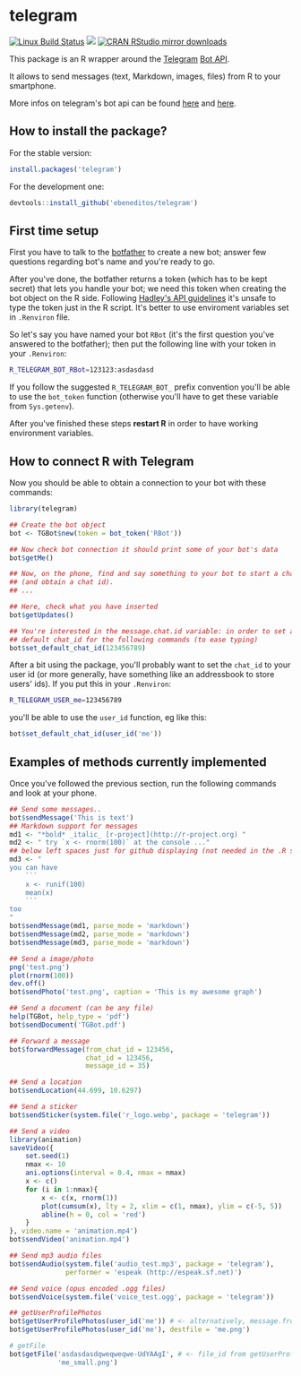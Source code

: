 # telegram

[![Linux Build Status](https://travis-ci.org/lbraglia/telegram.svg?branch=master)](https://travis-ci.org/lbraglia/telegram)
[![](http://www.r-pkg.org/badges/version/telegram)](http://www.r-pkg.org/pkg/telegram)
[![CRAN RStudio mirror downloads](http://cranlogs.r-pkg.org/badges/telegram)](http://www.r-pkg.org/pkg/telegram)


This package is an R wrapper around the
[Telegram](http://telegram.org/) [Bot
API](http://core.telegram.org/bots/api).

It allows to send messages (text, Markdown, images, files) from R to
your smartphone.

More infos on telegram's bot api can be found
[here](http://core.telegram.org/bots) and
[here](http://core.telegram.org/bots/api).

## How to install the package?
For the stable version:
```r
install.packages('telegram')
```
For the development one:
```r
devtools::install_github('ebeneditos/telegram')
```


## First time setup

First you have to talk to the
[botfather](https://telegram.me/botfather) to create a new bot; answer
few questions regarding bot's name and you're ready to go.

After you've done, the botfather returns a token (which has to be kept
secret) that lets you handle your bot; we need this token when
creating the bot object on the R side. Following [Hadley's API
guidelines](http://github.com/hadley/httr/blob/master/vignettes/api-packages.Rmd#appendix-api-key-best-practices)
it's unsafe to type the token just in the R script. It's better to use
enviroment variables set in `.Renviron` file.

So let's say you have named your bot `RBot` (it's the first question
you've answered to the botfather); then put the following line with
your token in your `.Renviron`:
```bash
R_TELEGRAM_BOT_RBot=123123:asdasdasd
```
If you follow the suggested `R_TELEGRAM_BOT_` prefix convention you'll be able
to use the `bot_token` function (otherwise you'll have to get
these variable from `Sys.getenv`).

After you've finished these steps **restart R** in order to have
working environment variables.


## How to connect R with Telegram

Now you should be able to obtain a connection to your bot 
with these commands:
```r
library(telegram)

## Create the bot object
bot <- TGBot$new(token = bot_token('RBot'))

## Now check bot connection it should print some of your bot's data
bot$getMe()

## Now, on the phone, find and say something to your bot to start a chat
## (and obtain a chat id).
## ...

## Here, check what you have inserted
bot$getUpdates()

## You're interested in the message.chat.id variable: in order to set a
## default chat_id for the following commands (to ease typing)
bot$set_default_chat_id(123456789)
```

After a bit using the package, you'll probably want to set the
`chat_id` to your user id (or more generally, have something like an
addressbook to store users' ids). If you put this in your `.Renviron`:
```bash
R_TELEGRAM_USER_me=123456789
```
you'll be able to use the `user_id` function, eg like this:
```r
bot$set_default_chat_id(user_id('me'))
```

## Examples of methods currently implemented
Once you've followed the previous section, run the following commands
and look at your phone.

```r
## Send some messages..
bot$sendMessage('This is text')
## Markdown support for messages
md1 <- "*bold* _italic_ [r-project](http://r-project.org) "
md2 <- " try `x <- rnorm(100)` at the console ..."
## below left spaces just for github displaying (not needed in the .R src)
md3 <- "
you can have
    ``` 
    x <- runif(100)
    mean(x)
    ```
too
" 
bot$sendMessage(md1, parse_mode = 'markdown')
bot$sendMessage(md2, parse_mode = 'markdown')
bot$sendMessage(md3, parse_mode = 'markdown')

## Send a image/photo
png('test.png')
plot(rnorm(100))
dev.off()
bot$sendPhoto('test.png', caption = 'This is my awesome graph')

## Send a document (can be any file)
help(TGBot, help_type = 'pdf')
bot$sendDocument('TGBot.pdf')

## Forward a message
bot$forwardMessage(from_chat_id = 123456,
                   chat_id = 123456,
                   message_id = 35)

## Send a location
bot$sendLocation(44.699, 10.6297)

## Send a sticker
bot$sendSticker(system.file('r_logo.webp', package = 'telegram'))

## Send a video
library(animation)
saveVideo({
    set.seed(1)
    nmax <- 10
    ani.options(interval = 0.4, nmax = nmax)
    x <- c()
    for (i in 1:nmax){
        x <- c(x, rnorm(1))
        plot(cumsum(x), lty = 2, xlim = c(1, nmax), ylim = c(-5, 5))
        abline(h = 0, col = 'red')
    }
}, video.name = 'animation.mp4')
bot$sendVideo('animation.mp4')

## Send mp3 audio files
bot$sendAudio(system.file('audio_test.mp3', package = 'telegram'),
              performer = 'espeak (http://espeak.sf.net)')

## Send voice (opus encoded .ogg files)
bot$sendVoice(system.file('voice_test.ogg', package = 'telegram'))

## getUserProfilePhotos
bot$getUserProfilePhotos(user_id('me')) # <- alternatively, message.from.id variable in getUpdates
bot$getUserProfilePhotos(user_id('me'), destfile = 'me.png')

# getFile
bot$getFile('asdasdasdqweqweqwe-UdYAAgI', # <- file_id from getUserProfilePhotos
            'me_small.png')


```
